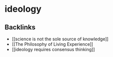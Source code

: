# ideology



## Backlinks

-   [[science is not the sole source of knowledge]]
-   [[The Philosophy of Living Experience]]
-   [[ideology requires consensus thinking]]
